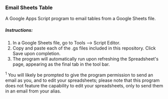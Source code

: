 ### Email Sheets Table
A Google Apps Script program to email tables from a Google Sheets file.

##### Instructions: 
1. In a Google Sheets file, go to Tools --> Script Editor. 
2. Copy and paste each of the .gs files included in this repository. Click Save upon completion.
3. The program will automatically run upon refreshing the Spreadsheet's page, appearing as the final tab in the tool bar.

<sup>1</sup> You will likely be prompted to give the program permission to send an email as you, and to edit your spreadsheets; please note that this program does not feature the capability to edit your spreadsheets, only to send them in an email from your alias.
